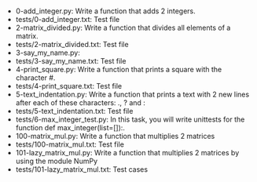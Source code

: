 ###
- 0-add_integer.py: Write a function that adds 2 integers.
- tests/0-add_integer.txt: Test file
- 2-matrix_divided.py: Write a function that divides all elements of a matrix.
- tests/2-matrix_divided.txt: Test file
- 3-say_my_name.py:
- tests/3-say_my_name.txt: Test file
- 4-print_square.py: Write a function that prints a square with the character #.
- tests/4-print_square.txt: Test file
- 5-text_indentation.py: Write a function that prints a text with 2 new lines after each of these characters: ., ? and :
- tests/5-text_indentation.txt: Test file
- tests/6-max_integer_test.py: In this task, you will write unittests for the function def max_integer(list=[]):.
- 100-matrix_mul.py: Write a function that multiplies 2 matrices
- tests/100-matrix_mul.txt: Test file
- 101-lazy_matrix_mul.py: Write a function that multiplies 2 matrices by using the module NumPy
- tests/101-lazy_matrix_mul.txt: Test cases